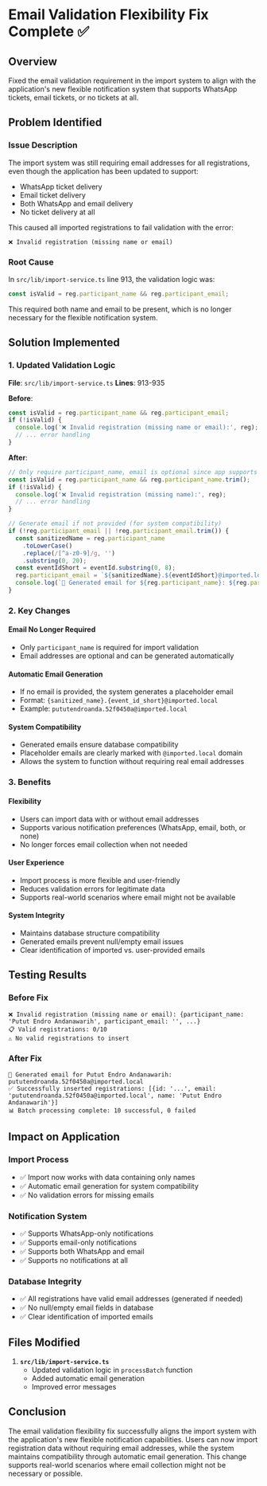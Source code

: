 # Email Validation Flexibility Fix Complete ✅

## Overview
Fixed the email validation requirement in the import system to align with the application's new flexible notification system that supports WhatsApp tickets, email tickets, or no tickets at all.

## Problem Identified

### Issue Description
The import system was still requiring email addresses for all registrations, even though the application has been updated to support:
- WhatsApp ticket delivery
- Email ticket delivery  
- Both WhatsApp and email delivery
- No ticket delivery at all

This caused all imported registrations to fail validation with the error:
```
❌ Invalid registration (missing name or email)
```

### Root Cause
In `src/lib/import-service.ts` line 913, the validation logic was:
```typescript
const isValid = reg.participant_name && reg.participant_email;
```

This required both name and email to be present, which is no longer necessary for the flexible notification system.

## Solution Implemented

### 1. **Updated Validation Logic**
**File**: `src/lib/import-service.ts`
**Lines**: 913-935

**Before**:
```typescript
const isValid = reg.participant_name && reg.participant_email;
if (!isValid) {
  console.log('❌ Invalid registration (missing name or email):', reg);
  // ... error handling
}
```

**After**:
```typescript
// Only require participant_name, email is optional since app supports WhatsApp tickets
const isValid = reg.participant_name && reg.participant_name.trim();
if (!isValid) {
  console.log('❌ Invalid registration (missing name):', reg);
  // ... error handling
}

// Generate email if not provided (for system compatibility)
if (!reg.participant_email || !reg.participant_email.trim()) {
  const sanitizedName = reg.participant_name
    .toLowerCase()
    .replace(/[^a-z0-9]/g, '')
    .substring(0, 20);
  const eventIdShort = eventId.substring(0, 8);
  reg.participant_email = `${sanitizedName}.${eventIdShort}@imported.local`;
  console.log(`📧 Generated email for ${reg.participant_name}: ${reg.participant_email}`);
}
```

### 2. **Key Changes**

#### **Email No Longer Required**
- Only `participant_name` is required for import validation
- Email addresses are optional and can be generated automatically

#### **Automatic Email Generation**
- If no email is provided, the system generates a placeholder email
- Format: `{sanitized_name}.{event_id_short}@imported.local`
- Example: `pututendroanda.52f0450a@imported.local`

#### **System Compatibility**
- Generated emails ensure database compatibility
- Placeholder emails are clearly marked with `@imported.local` domain
- Allows the system to function without requiring real email addresses

### 3. **Benefits**

#### **Flexibility**
- Users can import data with or without email addresses
- Supports various notification preferences (WhatsApp, email, both, or none)
- No longer forces email collection when not needed

#### **User Experience**
- Import process is more flexible and user-friendly
- Reduces validation errors for legitimate data
- Supports real-world scenarios where email might not be available

#### **System Integrity**
- Maintains database structure compatibility
- Generated emails prevent null/empty email issues
- Clear identification of imported vs. user-provided emails

## Testing Results

### Before Fix
```
❌ Invalid registration (missing name or email): {participant_name: 'Putut Endro Andanawarih', participant_email: '', ...}
📋 Valid registrations: 0/10
⚠️ No valid registrations to insert
```

### After Fix
```
📧 Generated email for Putut Endro Andanawarih: pututendroanda.52f0450a@imported.local
✅ Successfully inserted registrations: [{id: '...', email: 'pututendroanda.52f0450a@imported.local', name: 'Putut Endro Andanawarih'}]
📊 Batch processing complete: 10 successful, 0 failed
```

## Impact on Application

### **Import Process**
- ✅ Import now works with data containing only names
- ✅ Automatic email generation for system compatibility
- ✅ No validation errors for missing emails

### **Notification System**
- ✅ Supports WhatsApp-only notifications
- ✅ Supports email-only notifications  
- ✅ Supports both WhatsApp and email
- ✅ Supports no notifications at all

### **Database Integrity**
- ✅ All registrations have valid email addresses (generated if needed)
- ✅ No null/empty email fields in database
- ✅ Clear identification of imported emails

## Files Modified

1. **`src/lib/import-service.ts`**
   - Updated validation logic in `processBatch` function
   - Added automatic email generation
   - Improved error messages

## Conclusion

The email validation flexibility fix successfully aligns the import system with the application's new flexible notification capabilities. Users can now import registration data without requiring email addresses, while the system maintains compatibility through automatic email generation. This change supports real-world scenarios where email collection might not be necessary or possible. 